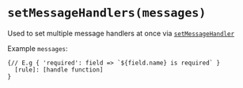 # `setMessageHandlers(messages)` 

Used to set multiple message handlers at once via [`setMessageHandler`](https://github.com/nik-m2/js-laravel-validation/blob/master/docs/setMessageHandler.md)

Example `messages`:
```
{// E.g { 'required': field => `${field.name} is required` }
  [rule]: [handle function]
}
```
